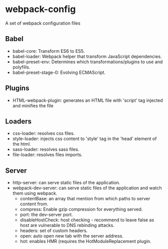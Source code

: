 # webpack-config
A set of webpack configuration files


## Babel
 * babel-core: Transform ES6 to ES5.
 * babel-loader: Webpack helper that transform JavaScript dependencies.
 * babel-preset-env: Determines which transformations/plugins to use and polyfills.
 * babel-preset-stage-0: Evolving ECMAScript.
 
## Plugins
  * HTML-webpack-plugin: generates an HTML file with 'script' tag injected and minifies the file

## Loaders
  * css-loader: resolves css files.
  * style-loader: injects css content to 'style' tag in the 'head' element of the html.
  * sass-loader: resolves sass files.
  * file-loader: resolves files imports.

## Server
  * http-server: can serve static files of the application.
  * webpack-dev-server: can serve static files of the application and watch them using webpack.
    * contentBase: an array that mention from which paths to server content from.
    * compress: Enable gzip compression for everything served.
    * port: the dev-server port.
    * disableHostCheck: host checking - recommend to leave false as host are vulnerable to DNS rebinding attacks.
    * headers: set of custom headers.
    * open: auto open new tab with the server address.
    * hot: enables HMR (requires the HotModuleReplacement plugin.